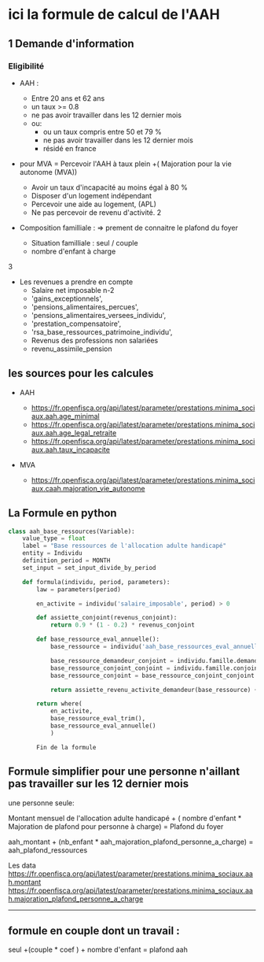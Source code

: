 # ici la formule de calcul de l'AAH

## 1 Demande d'information

### Eligibilité

- AAH :
  - Entre 20 ans et 62 ans
  - un taux >= 0.8
  - ne pas avoir travailler dans les 12 dernier mois
  - ou:
    - ou un taux compris entre 50 et 79 %
    - ne pas avoir travailler dans les 12 dernier mois
    - résidé en france

- pour MVA = Percevoir l'AAH à taux plein +( Majoration pour la vie autonome (MVA))

  - Avoir un taux d'incapacité au moins égal à 80 %
  - Disposer d'un logement indépendant
  - Percevoir une aide au logement, (APL)
  - Ne pas percevoir de revenu d'activité.
2

- Composition familliale :  => prement de connaitre le plafond du foyer
  - Situation familliale : seul / couple
  - nombre d'enfant à charge 

3
- Les revenues a prendre en compte
  - Salaire net imposable n-2
  - 'gains_exceptionnels',
  - 'pensions_alimentaires_percues',
  - 'pensions_alimentaires_versees_individu',
  - 'prestation_compensatoire',
  - 'rsa_base_ressources_patrimoine_individu',
  - Revenus des professions non salariées
  - revenu_assimile_pension




## les sources pour les calcules

- AAH
  - https://fr.openfisca.org/api/latest/parameter/prestations.minima_sociaux.aah.age_minimal
  - https://fr.openfisca.org/api/latest/parameter/prestations.minima_sociaux.aah.age_legal_retraite
  - https://fr.openfisca.org/api/latest/parameter/prestations.minima_sociaux.aah.taux_incapacite

- MVA
  - https://fr.openfisca.org/api/latest/parameter/prestations.minima_sociaux.caah.majoration_vie_autonome



## La Formule en python

```py
class aah_base_ressources(Variable):
    value_type = float
    label = "Base ressources de l'allocation adulte handicapé"
    entity = Individu
    definition_period = MONTH
    set_input = set_input_divide_by_period

    def formula(individu, period, parameters):
        law = parameters(period)

        en_activite = individu('salaire_imposable', period) > 0

        def assiette_conjoint(revenus_conjoint):
            return 0.9 * (1 - 0.2) * revenus_conjoint

        def base_ressource_eval_annuelle():
            base_ressource = individu('aah_base_ressources_eval_annuelle', period)

            base_ressource_demandeur_conjoint = individu.famille.demandeur('aah_base_ressources_eval_annuelle', period)
            base_ressource_conjoint_conjoint = individu.famille.conjoint('aah_base_ressources_eval_annuelle', period)
            base_ressource_conjoint = base_ressource_conjoint_conjoint * individu.has_role(Famille.DEMANDEUR) + base_ressource_demandeur_conjoint * individu.has_role(Famille.CONJOINT)

            return assiette_revenu_activite_demandeur(base_ressource) + assiette_conjoint(base_ressource_conjoint)

        return where(
            en_activite,
            base_ressource_eval_trim(),
            base_ressource_eval_annuelle()
            )

```

            Fin de la formule


## Formule simplifier pour une personne n'aillant pas travailler sur les 12 dernier mois

une personne seule:

Montant mensuel de l'allocation adulte handicapé + ( nombre d'enfant * Majoration de plafond pour personne à charge) = Plafond du foyer

aah_montant + (nb_enfant * aah_majoration_plafond_personne_a_charge) = aah_plafond_ressources

Les data
https://fr.openfisca.org/api/latest/parameter/prestations.minima_sociaux.aah.montant
https://fr.openfisca.org/api/latest/parameter/prestations.minima_sociaux.aah.majoration_plafond_personne_a_charge

---

## formule en couple dont un travail :

seul +(couple * coef ) + nombre d'enfant = plafond aah

